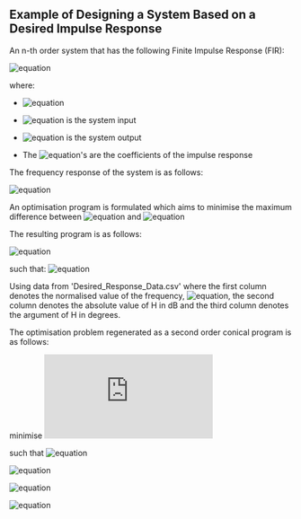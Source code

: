 ## Example of Designing a System Based on a Desired Impulse Response

An n-th order system that has the following Finite Impulse Response (FIR):

![equation](http://latex.codecogs.com/gif.latex?\quad&space;y(t)=\sum^{n-1}_{\tau=0}h_{\tau}u(t-\tau))

where:

* ![equation](http://latex.codecogs.com/gif.latex?t\in{\Bbb&space;Z}:)

* ![equation](http://latex.codecogs.com/gif.latex?u:{\Bbb&space;Z}\rightarrow{\Bbb&space;R}) is the system input

* ![equation](http://latex.codecogs.com/gif.latex?y:{\Bbb&space;Z}\rightarrow{\Bbb&space;R}) is the system output 

* The ![equation](http://latex.codecogs.com/gif.latex?h_{\tau})'s are the coefficients of the impulse response

The frequency response of the system is as follows:

![equation](http://latex.codecogs.com/gif.latex?\quad&space;H(\omega)=\sum^{n-1}_{t=0}h_{t}cos(t\omega)+j\sum^{n-1}_{t=0}h_{t}sin(t\omega))  

An optimisation program is formulated which aims to minimise the maximum difference between ![equation](http://latex.codecogs.com/gif.latex?H(\omega)) and 
![equation](http://latex.codecogs.com/gif.latex?H_{des}(\omega))

The resulting program is as follows:

![equation](http://latex.codecogs.com/gif.latex?&space;minimise%28max|H(\omega_{k})-H_{des}(\omega_{k})|,&space;k=1,....,101\\%29)

such that:   ![equation](http://latex.codecogs.com/gif.latex?\quad&space;H(\omega)=\sum^{n-1}_{t=0}h_{t}cos(t\omega)+j\sum^{n-1}_{t=0}h_{t}sin(t\omega))

Using data from 'Desired_Response_Data.csv' where the first column denotes the normalised value of the frequency, ![equation](http://latex.codecogs.com/gif.latex?\omega), the second column denotes the absolute value of H in dB and the third column denotes the argument of H in degrees.

The optimisation problem regenerated as a second order conical program is as follows:

minimise ![equation](http://latex.codecogs.com/gif.latex?t)

such that ![equation](http://latex.codecogs.com/gif.latex?||A_{k}(h)-b_{k}||\leq&space;t,&space;k=1,....,101\\)

![equation](http://latex.codecogs.com/gif.latex?A_{k}=\begin{bmatrix}1&\cos{\omega_{k}}&...&\cos{(n-1)\omega_{k}}\\\\0&-\sin{\omega_{k}}&...&-\sin{(n-1)\omega_{k}}\end{bmatrix})

![equation](http://latex.codecogs.com/gif.latex?b_{k}=\begin{bmatrix}\mathfrak{Re}%28H_{des}%28\omega_{k}%29%29\\\\&space;\mathfrak{Im}%28H_{des}%28\omega_{k}%29%29\end{bmatrix})

![equation](http://latex.codecogs.com/gif.latex?h_{t}=\begin{bmatrix}h_{0}&space;\\\\...\\\\h_{n-1}\end{bmatrix})


